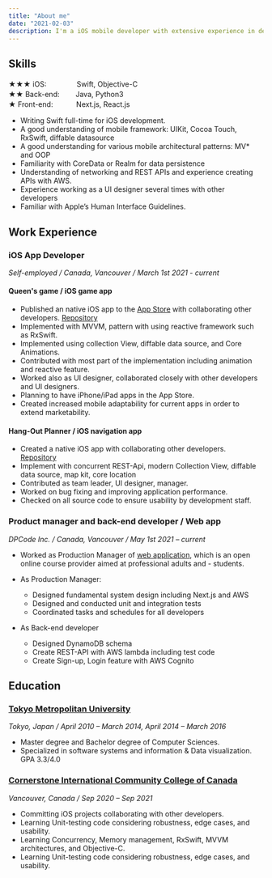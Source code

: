 ```yaml
---
title: "About me"
date: "2021-02-03"
description: I'm a iOS mobile developer with extensive experience in designing, programming, maintaining, and troubleshooting applications in agile team environments. I'm self-motivated professional who is passionate about learning emerging technologies in the mobile landscape, architectures, and trends. I'm great at team work, as well as agile methodology and always test and write clean stable code with documentation.
---
```


## Skills

★★★ iOS:　　　　 Swift, Objective-C</br>
★★ Back-end:　　 Java, Python3</br>
★ Front-end:　　　 Next.js, React.js</br>

- Writing Swift full-time for iOS development.
- A good understanding of mobile framework: UIKit, Cocoa Touch, RxSwift, diffable datasource
- A good understanding for various mobile architectural patterns: MV\* and OOP
- Familiarity with CoreData or Realm for data persistence
- Understanding of networking and REST APIs and experience creating APIs with AWS.
- Experience working as a UI designer several times with other developers
- Familiar with Apple’s Human Interface Guidelines.

## Work Experience

### iOS App Developer

_Self-employed / Canada, Vancouver / March 1st 2021 - current_

#### Queen's game / iOS game app

- Published an native iOS app to the [App Store](https://apps.apple.com/us/app/queens-game/id1575671780) with collaborating other developers. [Repository](https://github.com/DaiSugi01/Queens-game)
- Implemented with MVVM, pattern with using reactive framework such as RxSwift.
- Implemented using collection View, diffable data source, and Core Animations.
- Contributed with most part of the implementation including animation and reactive feature.
- Worked also as UI designer, collaborated closely with other developers and UI designers.
- Planning to have iPhone/iPad apps in the App Store.
- Created increased mobile adaptability for current apps in order to extend marketability.

#### Hang-Out Planner / iOS navigation app

- Created a native iOS app with collaborating other developers. [Repository](https://github.com/cookie777/Hang-Out-Planner)
- Implement with concurrent REST-Api, modern Collection View, diffable data source, map kit, core location
- Contributed as team leader, UI designer, manager.
- Worked on bug fixing and improving application performance.
- Checked on all source code to ensure usability by development staff.

### Product manager and back-end developer / Web app

_DPCode Inc. / Canada, Vancouver / May 1st 2021 – current_

- Worked as Production Manager of [web application](https://dpcode.academy/), which is an open online course provider aimed at professional adults and - students.

- As Production Manager:
  - Designed fundamental system design including Next.js and AWS
  - Designed and conducted unit and integration tests
  - Coordinated tasks and schedules for all developers
- As Back-end developer
  - Designed DynamoDB schema
  - Create REST-API with AWS lambda including test code
  - Create Sign-up, Login feature with AWS Cognito

## Education

### [Tokyo Metropolitan University](https://www.tmu.ac.jp/english/index.html)

_Tokyo, Japan / April 2010 – March 2014, April 2014 – March 2016_

- Master degree and Bachelor degree of Computer Sciences.
- Specialized in software systems and information & Data visualization. GPA 3.3/4.0

### [Cornerstone International Community College of Canada](https://ciccc.ca/)

_Vancouver, Canada / Sep 2020 – Sep 2021_

- Committing iOS projects collaborating with other developers.
- Learning Unit-testing code considering robustness, edge cases, and usability.
- Learning Concurrency, Memory management, RxSwift, MVVM architectures, and Objective-C.
- Learning Unit-testing code considering robustness, edge cases, and usability.
